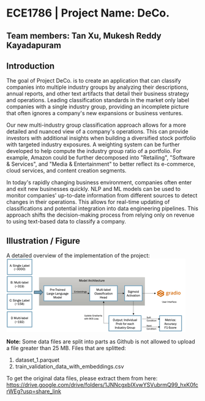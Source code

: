 # ECE1786 | Project Name: DeCo.

## Team members: Tan Xu, Mukesh Reddy Kayadapuram

## Introduction

The goal of Project DeCo. is to create an application that can classify companies into multiple industry groups by analyzing their descriptions, annual reports, and other text artifacts that detail their business strategy and operations. Leading classification standards in the market only label companies with a single industry group, providing an incomplete picture that often ignores a company's new expansions or business ventures.

Our new multi-industry group classification approach allows for a more detailed and nuanced view of a company's operations. This can provide investors with additional insights when building a diversified stock portfolio with targeted industry exposures. A weighting system can be further developed to help compute the industry group ratio of a portfolio. For example, Amazon could be further decomposed into "Retailing", "Software & Services", and "Media & Entertainment" to better reflect its e-commerce, cloud services, and content creation segments.

In today's rapidly changing business environment, companies often enter and exit new businesses quickly. NLP and ML models can be used to monitor companies' up-to-date information from different sources to detect changes in their operations. This allows for real-time updating of classifications and potential integration into data engineering pipelines. This approach shifts the decision-making process from relying only on revenue to using text-based data to classify a company.

## Illustration / Figure

A detailed overview of the implementation of the project:
![alt text](https://github.com/ece1786-2022/DeCo/blob/final_edits/data/project_figure.png)


**Note:** Some data files are split into parts as Github is not allowed to upload a file greater than 25 MB.
Files that are splitted:
1. dataset_1.parquet
2. train_validation_data_with_embeddings.csv

To get the original data files, please extract them from here: https://drive.google.com/drive/folders/1JNNcgxbIXvwYSVubrmQ99_hxK0fcrWEg?usp=share_link
